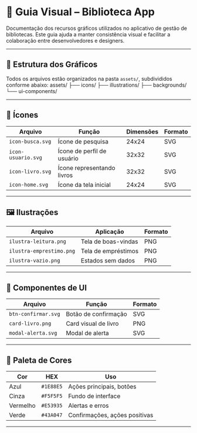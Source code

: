 
# 🎨 Guia Visual – Biblioteca App

Documentação dos recursos gráficos utilizados no aplicativo de gestão de bibliotecas. Este guia ajuda a manter consistência visual e facilitar a colaboração entre desenvolvedores e designers.

---

## 📁 Estrutura dos Gráficos

Todos os arquivos estão organizados na pasta `assets/`, subdivididos conforme abaixo:
assets/ ├── icons/ ├── illustrations/ ├── backgrounds/ └── ui-components/


---

## 🧩 Ícones

| Arquivo             | Função                     | Dimensões | Formato |
|---------------------|----------------------------|-----------|---------|
| `icon-busca.svg`    | Ícone de pesquisa          | 24x24     | SVG     |
| `icon-usuario.svg`  | Ícone de perfil de usuário | 32x32     | SVG     |
| `icon-livro.svg`    | Ícone representando livros | 32x32     | SVG     |
| `icon-home.svg`     | Ícone da tela inicial      | 24x24     | SVG     |

---

## 🖼️ Ilustrações

| Arquivo                   | Aplicação                 | Formato |
|---------------------------|---------------------------|---------|
| `ilustra-leitura.png`     | Tela de boas-vindas       | PNG     |
| `ilustra-emprestimo.png`  | Tela de empréstimos       | PNG     |
| `ilustra-vazio.png`       | Estados sem dados         | PNG     |

---

## 🧱 Componentes de UI

| Arquivo                   | Função                      | Formato |
|---------------------------|-----------------------------|---------|
| `btn-confirmar.svg`       | Botão de confirmação        | SVG     |
| `card-livro.png`          | Card visual de livro        | PNG     |
| `modal-alerta.svg`        | Modal de alerta             | SVG     |

---

## 🎨 Paleta de Cores

| Cor       | HEX      | Uso                          |
|-----------|----------|------------------------------|
| Azul      | `#1E88E5`| Ações principais, botões      |
| Cinza     | `#F5F5F5`| Fundo de interface            |
| Vermelho  | `#E53935`| Alertas e erros               |
| Verde     | `#43A047`| Confirmações, ações positivas |

---
